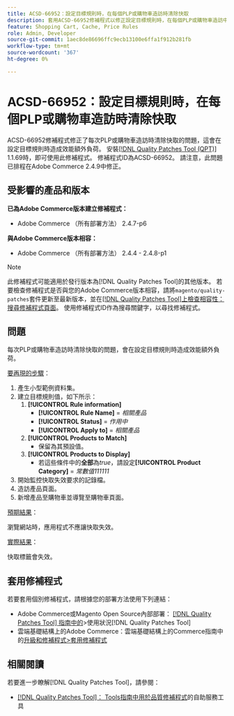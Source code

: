 ```yaml
---
title: ACSD-66952：設定目標規則時，在每個PLP或購物車造訪時清除快取
description: 套用ACSD-66952修補程式以修正設定目標規則時，在每個PLP或購物車造訪中清除快取而導致不必要的效能開銷的Adobe Commerce問題。
feature: Shopping Cart, Cache, Price Rules
role: Admin, Developer
source-git-commit: 1aec8de86696ffc9ecb13100e6ffa1f912b281fb
workflow-type: tm+mt
source-wordcount: '367'
ht-degree: 0%

---
```



# ACSD-66952：設定目標規則時，在每個PLP或購物車造訪時清除快取

ACSD-66952修補程式修正了每次PLP或購物車造訪時清除快取的問題，這會在設定目標規則時造成效能額外負荷。 安裝[[!DNL Quality Patches Tool (QPT)]](/help/tools/quality-patches-tool/quality-patches-tool-to-self-serve-quality-patches.md) 1.1.69時，即可使用此修補程式。 修補程式ID為ACSD-66952。 請注意，此問題已排程在Adobe Commerce 2.4.9中修正。

## 受影響的產品和版本

**已為Adobe Commerce版本建立修補程式：**

* Adobe Commerce （所有部署方法） 2.4.7-p6

**與Adobe Commerce版本相容：**

* Adobe Commerce （所有部署方法） 2.4.4 - 2.4.8-p1

>[!NOTE]
>
>此修補程式可能適用於發行版本為[!DNL Quality Patches Tool]的其他版本。 若要檢查修補程式是否與您的Adobe Commerce版本相容，請將`magento/quality-patches`套件更新至最新版本，並在[[!DNL Quality Patches Tool]上檢查相容性：搜尋修補程式頁面](https://experienceleague.adobe.com/tools/commerce-quality-patches/index.html)。 使用修補程式ID作為搜尋關鍵字，以尋找修補程式。

## 問題

每次PLP或購物車造訪時清除快取的問題，會在設定目標規則時造成效能額外負荷。

<u>要再現的步驟</u>：

1. 產生小型範例資料集。
1. 建立目標規則值，如下所示：
   1. **[!UICONTROL Rule information]**
      * **[!UICONTROL Rule Name]** = *相關產品*
      * **[!UICONTROL Status]** = *作用中*
      * **[!UICONTROL Apply to]** = *相關產品*
   1. **[!UICONTROL Products to Match]**
      * 保留為其預設值。
   1. **[!UICONTROL Products to Display]**
      * 若這些條件中的&#x200B;**全部**&#x200B;為&#x200B;*true*，請設定&#x200B;**[!UICONTROL Product Category]** = *常數值111111*
1. 開始監控快取失效要求的記錄檔。
1. 造訪產品頁面。
1. 新增產品至購物車並導覽至購物車頁面。

<u>預期結果</u>：

瀏覽網站時，應用程式不應讓快取失效。

<u>實際結果</u>：

快取標籤會失效。

## 套用修補程式

若要套用個別修補程式，請根據您的部署方法使用下列連結：

* Adobe Commerce或Magento Open Source內部部署： [[!DNL Quality Patches Tool] 指南中的](/help/tools/quality-patches-tool/usage.md)>使用狀況[!DNL Quality Patches Tool]
* 雲端基礎結構上的Adobe Commerce：雲端基礎結構上的Commerce指南中的[升級和修補程式>套用修補程式](https://experienceleague.adobe.com/docs/commerce-cloud-service/user-guide/develop/upgrade/apply-patches.html)

## 相關閱讀

若要進一步瞭解[!DNL Quality Patches Tool]，請參閱：

* [[!DNL Quality Patches Tool]： Tools指南中用於品質修補程式](/help/tools/quality-patches-tool/quality-patches-tool-to-self-serve-quality-patches.md)的自助服務工具
